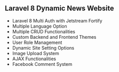 ## Laravel 8 Dynamic News Website

- Laravel 8 Multi Auth with Jetstream Fortify
- Multiple Language Option
- Multiple CRUD Functionalities
- Custom Backend and Frontend Themes
- User Role Management
- Dynamic Site Setting Options
- Image Upload System
- AJAX Functionalities
- Facebook Comment System
